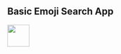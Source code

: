 ## Basic Emoji Search App


<img style="width:50px;height:50px" src="https://cdn-images-1.medium.com/max/1600/1*6kK9j74vyOmXYm1gN6ARhQ.png" />

